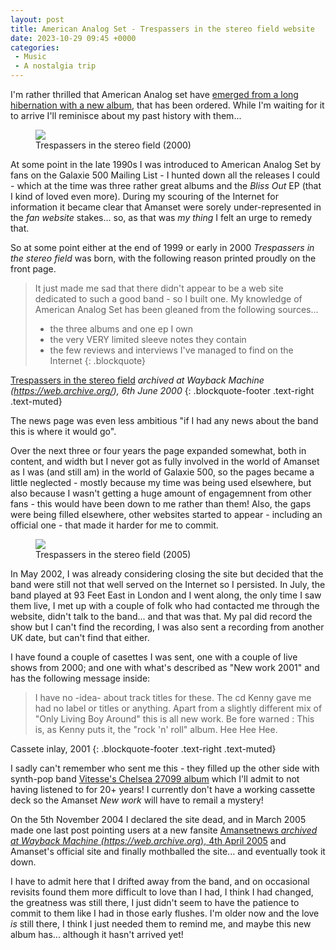 ```yaml
---
layout: post
title: American Analog Set - Trespassers in the stereo field website
date: 2023-10-29 09:45 +0000
categories:
 - Music
 - A nostalgia trip
---
```

I'm rather thrilled that American Analog set have [emerged from a long hibernation with a new album](https://www.amanset.com/), that has been ordered. While I'm waiting for it to arrive I'll reminisce about my past history with them...

<figure class="aligncenter"><img src="https://cdn.grange85.co.uk/amanset/graphics/trespassers-in-the-stereo-field-2000.png" class="img-responsive" /><figcaption>Trespassers in the stereo field (2000)</figcaption></figure>

At some point in the late 1990s I was introduced to American Analog Set by fans on the Galaxie 500 Mailing List - I hunted down all the releases I could - which at the time was three rather great albums and the _Bliss Out_ EP (that I kind of loved even more). During my scouring of the Internet for information it became clear that Amanset were sorely under-represented in the _fan website_ stakes... so, as that was _my thing_ I felt an urge to remedy that.

So at some point either at the end of 1999 or early in 2000 _Trespassers in the stereo field_ was born, with the following reason printed proudly on the front page.

> It just made me sad that there didn't appear to be a web site dedicated to such a good band - so I built one. My knowledge of American Analog Set has been gleaned from the following sources...
> 
> - the three albums and one ep I own
> - the very VERY limited sleeve notes they contain
> - the few reviews and interviews I've managed to find on the Internet
{: .blockquote}

 [Trespassers in the stereo field](https://web.archive.org/web/20000606080343/http://www.aald.demon.co.uk:80/amanset/index.html) _archived at Wayback Machine (https://web.archive.org/), 6th June 2000_
{: .blockquote-footer .text-right .text-muted}

The news page was even less ambitious "if I had any news about the band this is where it would go".

Over the next three or four years the page expanded somewhat, both in content, and width but I never got as fully involved in the world of Amanset as I was (and still am) in the world of Galaxie 500, so the pages became a little neglected - mostly because my time was being used elsewhere, but also because I wasn't getting a huge amount of engagemnent from other fans - this would have been down to me rather than them! Also, the gaps were being filled elsewhere, other websites started to appear - including an official one - that made it harder for me to commit.

<figure><img src="https://cdn.grange85.co.uk/amanset/graphics/trespassers-in-the-stereo-field-2005.png" class="img-responsive" /><figcaption>Trespassers in the stereo field (2005)</figcaption></figure>

In May 2002, I was already considering closing the site but decided that the band were still not that well served on the Internet so I persisted. In July, the band played at 93 Feet East in London and I went along, the only time I saw them live, I met up with a couple of folk who had contacted me through the website, didn't talk to the band... and that was that. My pal did record the show but I can't find the recording, I was also sent a recording from another UK date, but can't find that either.

I have found a couple of casettes I was sent, one with a couple of live shows from 2000; and one with what's described as "New work 2001" and has the following message inside:

> I have no -idea- about track titles for these. The cd Kenny gave me had no label or titles or anything. Apart from a slightly different mix of "Only Living Boy Around" this is all new work. Be fore warned : This is, as Kenny puts it, the "rock 'n' roll" album. Hee Hee Hee.

 Cassete inlay, 2001
{: .blockquote-footer .text-right .text-muted}

I sadly can't remember who sent me this - they filled up the other side with synth-pop band [Vitesse's Chelsea 27099 album](https://www.youtube.com/watch?v=JbrvGWU_pIg) which I'll admit to not having listened to for 20+ years! I currently don't have a working cassette deck so the Amanset _New work_ will have to remail a mystery!

On the 5th November 2004 I declared the site dead, and in March 2005 made one last post pointing users at a new fansite [Amansetnews _archived at Wayback Machine (https://web.archive.org_), 4th April 2005](https://web.archive.org/web/20050404222222/http://www.amansetnews.com/) and Amanset's official site and finally mothballed the site... and eventually took it down.

I have to admit here that I drifted away from the band, and on occasional revisits found them more difficult to love than I had, I think I had changed, the greatness was still there, I just didn't seem to have the patience to commit to them like I had in those early flushes. I'm older now and the love _is_ still there, I think I just needed them to remind me, and maybe this new album has... although it hasn't arrived yet!
